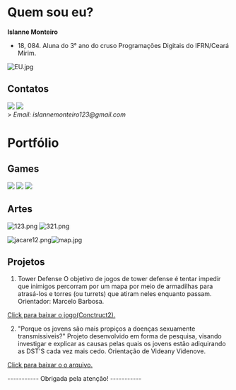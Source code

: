 
# Quem sou eu?
   **Islanne Monteiro**
- 18, 084. Aluna do 3° ano do cruso Programações Digitais do IFRN/Ceará Mirim.

![EU.jpg](EU.jpg)

   
## Contatos
 
[![](face12.png)](https://www.facebook.com/islanne.monteiro) [![](iss.png)](https://www.instagram.com/islannemont/)          
                    >  _Email: islannemonteiro123@gmail.com_


# Portfólio

## Games

[![](domi2.png)](https://joozi.github.io/Domination/)
[![](rais1.png)](https://rafaelapaivva.github.io/Rais/index)
[![](random.png)](https://jadsamiamedeiros.github.io/randomquiz/)

## Artes

![123.png](123.png) ![321.png](321.png)

![jacare12.png](jacare12.png)![map.jpg](map.jpg)


## Projetos

1. Tower Defense
O objetivo de jogos de tower defense é tentar impedir que inimigos percorram por um mapa por meio de armadilhas para atrasá-los e torres (ou turrets) que atiram neles enquanto passam. 
Orientador: Marcelo Barbosa.

[Click para baixar o jogo(Conctruct2).](tower.capx)

2. "Porque os jovens são mais propiços a doenças sexuamente transmissiveis?"
Projeto desenvolvido em forma de pesquisa, visando investigar e explicar as causas pelas quais os jovens estão adiquirando as DST'S cada vez mais cedo. 
Orientação de Videany Videnove.

[Click para baixar o o arquivo.](Projetobiologia.docx)

----------- Obrigada pela atenção! -----------

